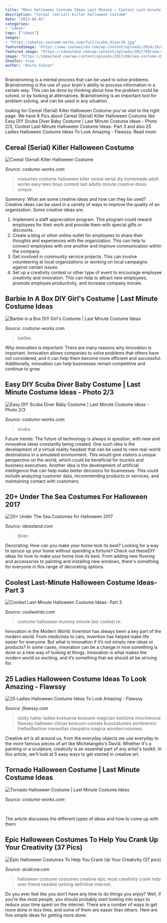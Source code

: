 ```yaml
---
title: "Mens Halloween Costume Ideas Last Minute ~ Coolest Last-minute Halloween Costume Ideas- Part 3"
description: "Cereal (serial) killer halloween costume"
date: "2023-04-01"
categories:
- "ideas"
tags: ["ideas"]
images:
- "https://photos.costume-works.com/full/scuba_diver16.jpg"
featuredImage: "https://www.coolweirdo.com/wp-content/uploads/2014/10/mummy-halloween-costume.jpg"
featured_image: "https://ideastand.com/wp-content/uploads/2017/09/sea-costume-diy/10-under-the-sea-costumes-costume-diy.jpg"
image: "https://ideastand.com/wp-content/uploads/2017/09/sea-costume-diy/10-under-the-sea-costumes-costume-diy.jpg"
ShowToc: true
author: "Anita Gibson"
---
```



Brainstroming is a mental process that can be used to solve problems. Brainstroming is the use of your brain's ability to process information in a certain way. This can be done by thinking about how the problem could be solved, or by looking at alternatives. Brainstroming is an important tool for problem solving, and can be used in any situation.

	

		
looking for Cereal (Serial) Killer Halloween Costume you've visit to the right page. We have 8 Pics about Cereal (Serial) Killer Halloween Costume like Easy DIY Scuba Diver Baby Costume | Last Minute Costume Ideas - Photo 2/3, Coolest Last-Minute Halloween Costume Ideas- Part 3 and also 25 Ladies Halloween Costume Ideas To Look Amazing - Flawssy. Read more:
		
    
## Cereal (Serial) Killer Halloween Costume

<img loading=lazy src="https://photos.costume-works.com/full/cereal_killer.jpg" onerror="this.onerror=null;this.src='https://tse2.mm.bing.net/th?id=OIP.ox0gyXK1WUeRGPrM6RGFgQHaLo&amp;pid=15.1';" alt="Cereal (Serial) Killer Halloween Costume">

_Source: costume-works.com_

>costumes costume halloween killer cereal serial diy homemade adult works easy teen boys contest last adults minute creative dress unique. 

	

Summary: What are some creative ideas and how can they be used?
Creative ideas can be used in a variety of ways to improve the quality of an organization. Some creative ideas are:
1. Implement a staff appreciation program. This program could reward employees for their work and provide them with special gifts or discounts.
2. Create a blog or other online outlet for employees to share their thoughts and experiences with the organization. This can help to connect employees with one another and improve communication within the company.
3. Get involved in community service projects. This can involve volunteering at local organizations or working on local campaigns against certain issues.
4. Set up a creativity contest or other type of event to encourage employee creativity and innovation. This can help to attract new employees, promote employee productivity, and increase company morale.

    
## Barbie In A Box DIY Girl&#039;s Costume | Last Minute Costume Ideas

<img loading=lazy src="https://photos.costume-works.com/full/barbie_in_a_box8.jpg" onerror="this.onerror=null;this.src='https://tse3.mm.bing.net/th?id=OIP.L8o5yQ2r7i5Z7FFsvpUlEgHaKy&amp;pid=15.1';" alt="Barbie in a Box DIY Girl&#039;s Costume | Last Minute Costume Ideas">

_Source: costume-works.com_

>barbie. 

	

Why innovation is important:
There are many reasons why innovation is important. Innovation allows companies to solve problems that others have not considered, and it can help them become more efficient and successful. Additionally, innovation can help businesses remain competitive and continue to grow.

    
## Easy DIY Scuba Diver Baby Costume | Last Minute Costume Ideas - Photo 2/3

<img loading=lazy src="https://photos.costume-works.com/full/scuba_diver16.jpg" onerror="this.onerror=null;this.src='https://tse1.mm.bing.net/th?id=OIP.ro0T7jtM4MTjJGwMCjyAhQHaNK&amp;pid=15.1';" alt="Easy DIY Scuba Diver Baby Costume | Last Minute Costume Ideas - Photo 2/3">

_Source: costume-works.com_

>scuba. 

	

Future trends:
The future of technology is always in question, with new and innovative ideas constantly being created. One such idea is the development of a virtual reality headset that can be used to view real-world destinations in a simulated environment. This would give visitors a unique perspective on the world, which could be beneficial for tourists and business executives. Another idea is the development of artificial intelligence that can help make better decisions for businesses. This could include analyzing customer data, recommending products or services, and maintaining contact with customers.

    
## 20+ Under The Sea Costumes For Halloween 2017

<img loading=lazy src="https://ideastand.com/wp-content/uploads/2017/09/sea-costume-diy/10-under-the-sea-costumes-costume-diy.jpg" onerror="this.onerror=null;this.src='https://tse1.mm.bing.net/th?id=OIP.YdoLEkvVdULHs1CExL4A_wHaLJ&amp;pid=15.1';" alt="20+ Under The Sea Costumes for Halloween 2017">

_Source: ideastand.com_

>diver. 

	

Decorating: How can you make your home look its best?
Looking for a way to spruce up your home without spending a fortune? Check out theseDIY ideas for how to make your home look its best. From adding new flooring and accessories to painting and installing new windows, there's something for everyone in this range of decorating options.

    
## Coolest Last-Minute Halloween Costume Ideas- Part 3

<img loading=lazy src="https://www.coolweirdo.com/wp-content/uploads/2014/10/mummy-halloween-costume.jpg" onerror="this.onerror=null;this.src='https://tse3.mm.bing.net/th?id=OIP.UFECPJIO8IZwjAaTei8H2QHaJ3&amp;pid=15.1';" alt="Coolest Last-Minute Halloween Costume Ideas- Part 3">

_Source: coolweirdo.com_

>costume halloween mummy minute last coolest re. 

	

Innovation in the Modern World:
Invention has always been a key part of the modern world. From medicines to cars, invention has helped make life easier for everyone. But what is innovation if it’s not simply new ideas or products? In some cases, innovation can be a change in how something is done or a new way of looking at things. Innovation is what makes the modern world so exciting, and it’s something that we should all be striving for.

    
## 25 Ladies Halloween Costume Ideas To Look Amazing - Flawssy

<img loading=lazy src="https://www.flawssy.com/wp-content/uploads/2016/05/slutty-halloween-costumes-Halloween-party-costume-ideas.jpg" onerror="this.onerror=null;this.src='https://tse2.mm.bing.net/th?id=OIP.VVCkYU8iSCaCyBbt8heTYAHaRc&amp;pid=15.1';" alt="25 Ladies Halloween Costume Ideas To Look Amazing - Flawssy">

_Source: flawssy.com_

>slutty hatter ladies kostueme kostuem magician kostüme mischievous flawssy hallowen chicas kostuum corsets buycostumes sombrerero thefastfashion maravillas cleopatra magica wondercostumes. 

	

Creative art is all around us, from the everyday objects we use everyday to the more famous pieces of art like Michelangelo's David. Whether it's a painting or a sculpture, creativity is an essential part of any artist's toolkit. In this article, we'll look at 5 easy ways to get started in creative art.

    
## Tornado Halloween Costume | Last Minute Costume Ideas

<img loading=lazy src="https://photos.costume-works.com/full/tornado3.jpg" onerror="this.onerror=null;this.src='https://tse2.mm.bing.net/th?id=OIP.b6kqCQ2VS2BBUko5tNi70gHaMs&amp;pid=15.1';" alt="Tornado Halloween Costume | Last Minute Costume Ideas">

_Source: costume-works.com_

>. 

	

The article discusses the different types of ideas and how to come up with them.

    
## Epic Halloween Costumes To Help You Crank Up Your Creativity (37 Pics)

<img loading=lazy src="https://cdn.acidcow.com/pics/20161011/halloween_costumes_15.jpg" onerror="this.onerror=null;this.src='https://tse3.mm.bing.net/th?id=OIP.uLYBiTej6cwlu1h4GWbR2wHaJ4&amp;pid=15.1';" alt="Epic Halloween Costumes To Help You Crank Up Your Creativity (37 pics)">

_Source: acidcow.com_

>halloween costume costumes creative epic most creativity crank help ever friend needed ranking definitive internet. 

	

Do you ever feel like you don’t have any time to do things you enjoy? Well, if you’re like most people, you should probably start looking into ways to reduce your time spent on the internet. There are a number of ways to get more done in less time, and some of them are easier than others. Here are five simple ideas for getting more done: 

